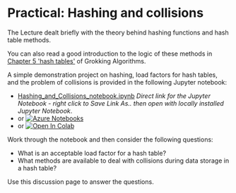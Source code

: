 # Practical: Hashing and collisions


The Lecture dealt briefly with the theory behind hashing functions and 
hash table methods. 

You can also read a good introduction to the logic of these methods in 
<a href="https://livebook.manning.com/book/grokking-algorithms/chapter-5/ch05">Chapter 5 'hash tables'</a> of Grokking Algorithms.

A simple demonstration project on hashing, load factors for hash tables, 
and the problem of collisions is provided in the following Jupyter notebook:
* <a href='https://raw.githubusercontent.com/ARU-Bioinf-CMA-2020/tw1_hashing_collisions/master/Hashing_and_Collisions_notebook.ipynb'>Hashing_and_Collisions_notebook.ipynb</a> 
   *Direct link for the Jupyter Notebook - right click to Save Link As.. 
   then open with locally installed Jupyter Notebook*.
* or [![Azure Notebooks](https://notebooks.azure.com/launch.png)](https://notebooks.azure.com/import/gh/ARU-Bioinf-CMA-2020/tw1_hashing_collisions/)
* or 
[![Open In Colab](https://colab.research.google.com/assets/colab-badge.svg)](
    https://colab.research.google.com/github/ARU-Bioinf-CMA-2020/tw1_hashing_collisions/blob/master/Hashing_and_Collisions_notebook.ipynb) 

Work through the notebook and then consider the following questions:

* What is an acceptable load factor for a hash table?
* What methods are available to deal with collisions during data storage in a hash table?

Use this discussion page to answer the questions.
